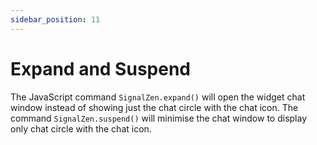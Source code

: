 ```yaml
---
sidebar_position: 11
---
```


# Expand and Suspend

The JavaScript command `SignalZen.expand()` will open the widget chat window instead of showing just the chat circle with the chat icon. The command `SignalZen.suspend()` will minimise the chat window to display only chat circle with the chat icon.
